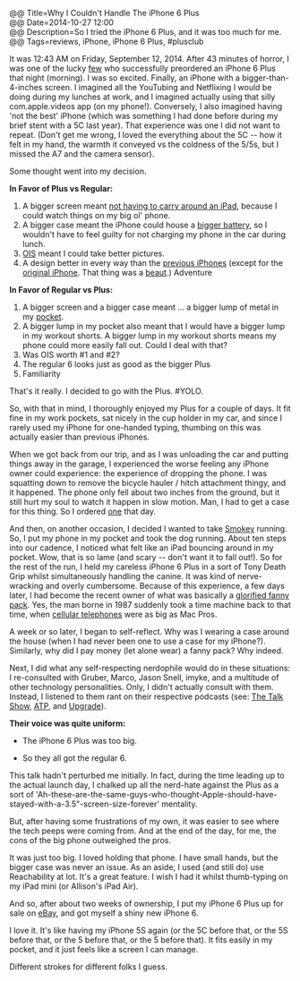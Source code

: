 @@ Title=Why I Couldn't Handle The iPhone 6 Plus  
@@ Date=2014-10-27 12:00  
@@ Description=So I tried the iPhone 6 Plus, and it was too much for me.  
@@ Tags=reviews, iPhone, iPhone 6 Plus, #plusclub

It was 12:43 AM on Friday, September 12, 2014. After 43 minutes of horror, I was one of the lucky [few](http://www.cnet.com/news/apple-iphone-6-preorders/) who successfully preordered an iPhone 6 Plus that night (morning). I was so excited. Finally, an iPhone with a bigger-than-4-inches screen. I imagined all the YouTubing and Netflixing I would be doing during my lunches at work, and I imagined actually using that silly com.apple.videos app (on my phone!). Conversely, I also imagined having 'not the best' iPhone (which was something I had done before during my brief stent with a 5C last year). That experience was one I did not want to repeat. (Don't get me wrong, I loved the everything about the 5C -- how it felt in my hand, the warmth it conveyed vs the coldness of the 5/5s, but I missed the A7 and the camera sensor).

Some thought went into my decision.

**In Favor of Plus vs Regular:**

1. A bigger screen meant [not having to carry around an iPad](http://www.gottabemobile.com/2014/10/04/can-iphone-6-plus-replace-your-ipad-mini-with-retina/), because I could watch things on my big ol' phone.
2. A bigger case meant the iPhone could house a [bigger battery](http://bgr.com/2014/09/22/iphone-6-vs-iphone-6-plus-battery-life/), so I wouldn't have to feel guilty for not charging my phone in the car during lunch.
3. [OIS](http://www.youtube.com/watch?v=0uA_IbqRlKc) meant I could take better pictures.
4. A design better in every way than the [previous iPhones](http://sonnydickson.com/2014/05/22/a-visual-look-at-apples-iphone-6-vs-previous-iphones/) (except for the [original iPhone](https://en.wikipedia.org/wiki/IPhone_(1st_generation)). That thing was a [beaut](https://web.archive.org/web/20080119034334/http://www.apple.com/iphone/gallery/index2.html).)
Adventure

**In Favor of Regular vs Plus:**

1. A bigger screen and a bigger case meant ... a bigger lump of metal in my [pocket](http://www.gottabemobile.com/2014/09/15/iphone-6-iphone-6-plus-pocket-test-video/).
2. A bigger lump in my pocket also meant that I would have a bigger lump in my workout shorts. A bigger lump in my workout shorts means my phone could more easily fall out. Could I deal with that?
3. Was OIS worth #1 and #2? 
4. The regular 6 looks just as good as the bigger Plus
5. Familiarity

That's it really. I decided to go with the Plus. #YOLO. 

So, with that in mind, I thoroughly enjoyed my Plus for a couple of days. It fit fine in my work pockets, sat nicely in the cup holder in my car, and since I rarely used my iPhone for one-handed typing, thumbing on this was actually easier than previous iPhones. 

When we got back from our trip, and as I was unloading the car and putting things away in the garage, I experienced the worse feeling any iPhone owner could experience: the experience of dropping the phone. I was squatting down to remove the bicycle hauler / hitch attachment thingy, and it happened. The phone only fell about two inches from the ground, but it still hurt my soul to watch it happen in slow motion. Man, I had to get a case for this thing. So I ordered [one](http://store.apple.com/us/product/MGR92ZM/A/iphone-6-plus-silicone-case-black) that day.

And then, on another occasion,  I decided I wanted to take [Smokey](https://twitter.com/smokeythedingo) running. So, I put my phone in my pocket and took the dog running. About ten steps into our cadence, I noticed what felt like an iPad bouncing around in my pocket. Wow, that is so lame (and scary -- don't want it to fall out!). So for the rest of the run, I held my careless iPhone 6 Plus in a sort of Tony Death Grip whilst simultaneously handling the canine. It was kind of nerve-wracking and overly cumbersome. Because of this experience, a few days later, I had become the recent owner of what was basically a [glorified fanny pack](http://www.spibelt.com/products/spibelt/large-pocket-spibelt). Yes, the man borne in 1987 suddenly took a time machine back to that time, when [cellular telephones](http://www.francemovil.do/media/motorola8000x.jpg) were as big as Mac Pros. 

A week or so later, I began to self-reflect. Why was I wearing a case around the house (when I had never been one to use a case for my iPhone?). Similarly, why did I pay money (let alone wear) a fanny pack? Why indeed.

Next, I did what any self-respecting nerdophile would do in these situations: I re-consulted with Gruber, Marco, Jason Snell, imyke, and a multitude of other technology personalities. Only, I didn't actually consult with them. Instead, I listened to them rant on their respective podcasts (see: [The Talk Show](http://daringfireball.net/thetalkshow/2014/09/19/ep-095), [ATP](http://atp.fm/episodes/82), and [Upgrade](http://relay.fm/upgrade/1)).

**Their voice was quite uniform:**

* The iPhone 6 Plus was too big.

* So they all got the regular 6.

This talk hadn't perturbed me initially. In fact, during the time leading up to the actual launch day, I chalked up all the nerd-hate against the Plus as a sort of 'Ah-these-are-the-same-guys-who-thought-Apple-should-have-stayed-with-a-3.5"-screen-size-forever' mentality. 

But, after having some frustrations of my own, it was easier to see where the tech peeps were coming from. And at the end of the day, for me, the cons of the big phone outweighed the pros.

It was just too big. I loved holding that phone. I have small hands, but the bigger case was never an issue. As an aside, I used (and still do) use Reachability at lot. It's a great feature. I wish I had it whilst thumb-typing on my iPad mini (or Allison's iPad Air).

And so, after about two weeks of ownership, I put my iPhone 6 Plus up for sale on [eBay](http://www.ebay.com/itm/111484228252?ssPageName=STRK:MESELX:IT&amp;_trksid=p3984.m1555.l2649), and got myself a shiny new iPhone 6. 

I love it. It's like having my iPhone 5S again (or the 5C before that, or the 5S before that, or the 5 before that, or the 5 before that). It fits easily in my pocket, and it just feels like a screen I can manage. 

Different strokes for different folks I guess. 